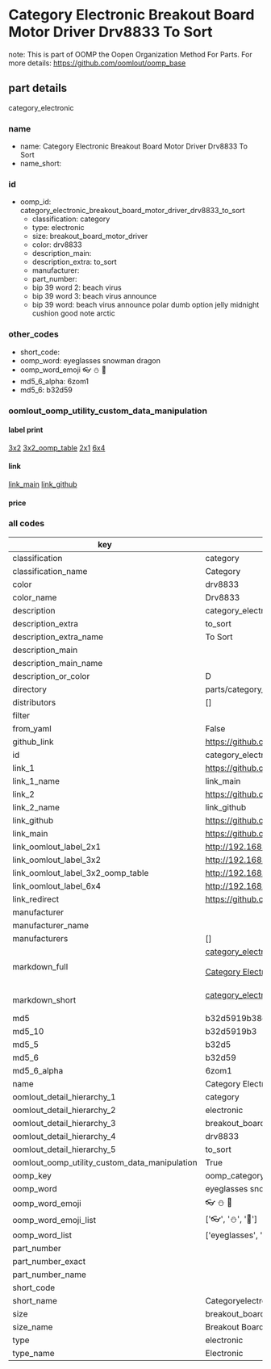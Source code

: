 # Category Electronic Breakout Board Motor Driver Drv8833 To Sort  

note: This is part of OOMP the Oopen Organization Method For Parts. For more details: https://github.com/oomlout/oomp_base

##  part details
  



category_electronic



### name
* name: Category Electronic Breakout Board Motor Driver Drv8833 To Sort
* name_short: 
### id
* oomp_id: category_electronic_breakout_board_motor_driver_drv8833_to_sort
  * classification: category
  * type: electronic
  * size: breakout_board_motor_driver
  * color: drv8833
  * description_main: 
  * description_extra: to_sort
  * manufacturer: 
  * part_number: 
  * bip 39 word 2: beach virus
  * bip 39 word 3: beach virus announce
  * bip 39 word: beach virus announce polar dumb option jelly midnight cushion good note arctic

### other_codes
* short_code: 
* oomp_word: eyeglasses snowman dragon
* oomp_word_emoji :eyeglasses: :snowman: :dragon:
* md5_6_alpha: 6zom1
* md5_6: b32d59






### oomlout_oomp_utility_custom_data_manipulation
#### label print
[3x2](http://192.168.1.245:1112/?label=oomp%206zom1)
[3x2_oomp_table](http://192.168.1.108:1112/?label=oomp%206zom1)
[2x1](http://192.168.1.242:1112/?label=oomp%206zom1)
[6x4](http://192.168.1.55:1112/?label=oomp%206zom1)    

#### link

[link_main](https://github.com/oomlout/oomlout_oomp_version_1_messy/tree/main/parts/category_electronic_breakout_board_motor_driver_drv8833_to_sort) [link_github](https://github.com/oomlout/oomlout_oomp_version_1_messy/tree/main/parts/category_electronic_breakout_board_motor_driver_drv8833_to_sort)                             

#### price







### all codes 
| key | value |  
| --- | --- |  
| classification | category |  
| classification_name | Category |  
| color | drv8833 |  
| color_name | Drv8833 |  
| description | category_electronic |  
| description_extra | to_sort |  
| description_extra_name | To Sort |  
| description_main |  |  
| description_main_name |  |  
| description_or_color | D  |  
| directory | parts/category_electronic_breakout_board_motor_driver_drv8833_to_sort |  
| distributors | [] |  
| filter |  |  
| from_yaml | False |  
| github_link | https://github.com/oomlout/oomlout_oomp_part_src/tree/main/parts/category_electronic_breakout_board_motor_driver_drv8833_to_sort |  
| id | category_electronic_breakout_board_motor_driver_drv8833_to_sort |  
| link_1 | https://github.com/oomlout/oomlout_oomp_version_1_messy/tree/main/parts/category_electronic_breakout_board_motor_driver_drv8833_to_sort |  
| link_1_name | link_main |  
| link_2 | https://github.com/oomlout/oomlout_oomp_version_1_messy/tree/main/parts/category_electronic_breakout_board_motor_driver_drv8833_to_sort |  
| link_2_name | link_github |  
| link_github | https://github.com/oomlout/oomlout_oomp_version_1_messy/tree/main/parts/category_electronic_breakout_board_motor_driver_drv8833_to_sort |  
| link_main | https://github.com/oomlout/oomlout_oomp_version_1_messy/tree/main/parts/category_electronic_breakout_board_motor_driver_drv8833_to_sort |  
| link_oomlout_label_2x1 | http://192.168.1.242:1112/?label=oomp%206zom1 |  
| link_oomlout_label_3x2 | http://192.168.1.245:1112/?label=oomp%206zom1 |  
| link_oomlout_label_3x2_oomp_table | http://192.168.1.108:1112/?label=oomp%206zom1 |  
| link_oomlout_label_6x4 | http://192.168.1.55:1112/?label=oomp%206zom1 |  
| link_redirect | https://github.com/oomlout/oomlout_oomp_version_1_messy/tree/main/parts/category_electronic_breakout_board_motor_driver_drv8833_to_sort |  
| manufacturer |  |  
| manufacturer_name |  |  
| manufacturers | [] |  
| markdown_full | [category_electronic_breakout_board_motor_driver_drv8833_to_sort](none)<br>[](none)<br>[Category Electronic Breakout Board Motor Driver Drv8833 To Sort](none)<br><br> |  
| markdown_short | [category_electronic_breakout_board_motor_driver_drv8833_to_sort](none)<br><br> |  
| md5 | b32d5919b38c6efa6ea1fa7612bd209b |  
| md5_10 | b32d5919b3 |  
| md5_5 | b32d5 |  
| md5_6 | b32d59 |  
| md5_6_alpha | 6zom1 |  
| name | Category Electronic Breakout Board Motor Driver Drv8833 To Sort |  
| oomlout_detail_hierarchy_1 | category |  
| oomlout_detail_hierarchy_2 | electronic |  
| oomlout_detail_hierarchy_3 | breakout_board_motor_driver |  
| oomlout_detail_hierarchy_4 | drv8833 |  
| oomlout_detail_hierarchy_5 | to_sort |  
| oomlout_oomp_utility_custom_data_manipulation | True |  
| oomp_key | oomp_category_electronic_breakout_board_motor_driver_drv8833_to_sort |  
| oomp_word | eyeglasses snowman dragon |  
| oomp_word_emoji | :eyeglasses: :snowman: :dragon: |  
| oomp_word_emoji_list | [':eyeglasses:', ':snowman:', ':dragon:'] |  
| oomp_word_list | ['eyeglasses', 'snowman', 'dragon'] |  
| part_number |  |  
| part_number_exact |  |  
| part_number_name |  |  
| short_code |  |  
| short_name | Categoryelectronic |  
| size | breakout_board_motor_driver |  
| size_name | Breakout Board Motor Driver |  
| type | electronic |  
| type_name | Electronic |  
